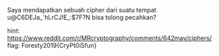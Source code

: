 Saya mendapatkan sebuah cipher dari suatu tempat
u@C6DEJa_`hLrCJ!E_:$7F?N
bisa tolong pecahkan?

hint: https://www.reddit.com/r/MRcryptography/comments/642mav/ciphers/
flag: Foresty2019{CryPt0iSfun}